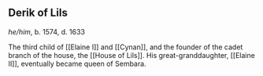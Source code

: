 ## Derik of Lils
*he/him*, b. 1574, d. 1633

The third child of [[Elaine I]] and [[Cynan]], and the founder of the cadet branch of the house, the [[House of Lils]]. His great-granddaughter, [[Elaine II]], eventually became queen of Sembara.